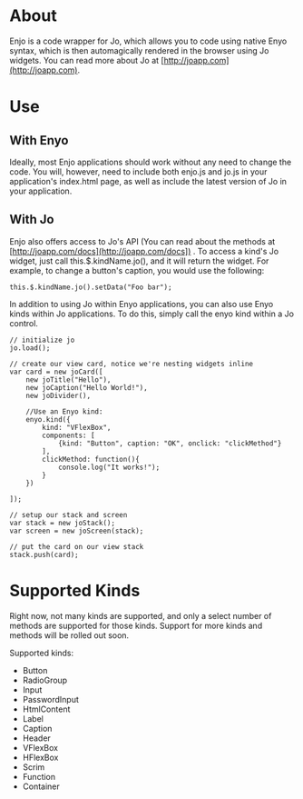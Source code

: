 About
=====

Enjo is a code wrapper for Jo, which allows you to code using native Enyo syntax, which is then automagically rendered in the browser using Jo widgets. You can read more about Jo at [http://joapp.com](http://joapp.com).

Use
===

With Enyo
---------
Ideally, most Enjo applications should work without any need to change the code. You will, however, need to include both enjo.js and jo.js in your application's index.html page, as well as include the latest version of Jo in your application.

With Jo
-------
Enjo also offers access to Jo's API (You can read about the methods at [http://joapp.com/docs](http://joapp.com/docs]) . To access a kind's Jo widget, just call this.$.kindName.jo(), and it will return the widget. For example, to change a button's caption, you would use the following:

	this.$.kindName.jo().setData("Foo bar");
	
In addition to using Jo within Enyo applications, you can also use Enyo kinds within Jo applications. To do this, simply call the enyo kind within a Jo control.
	
	// initialize jo
	jo.load();
	
	// create our view card, notice we're nesting widgets inline
	var card = new joCard([
	    new joTitle("Hello"),
	    new joCaption("Hello World!"),
	    new joDivider(),
	    
	    //Use an Enyo kind:
		enyo.kind({
        	kind: "VFlexBox",
        	components: [
        		{kind: "Button", caption: "OK", onclick: "clickMethod"}
        	],
        	clickMethod: function(){
        		console.log("It works!");
        	}
        })
        
	]);
	
	// setup our stack and screen
	var stack = new joStack();
	var screen = new joScreen(stack);
	
	// put the card on our view stack
	stack.push(card);

Supported Kinds
===============

Right now, not many kinds are supported, and only a select number of methods are supported for those kinds. Support for more kinds and methods will be rolled out soon.

Supported kinds: 
 - Button
 - RadioGroup
 - Input
 - PasswordInput
 - HtmlContent
 - Label
 - Caption
 - Header
 - VFlexBox
 - HFlexBox
 - Scrim
 - Function
 - Container